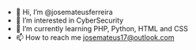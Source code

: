 - 👋 Hi, I’m @josemateusferreira
- 👀 I’m interested in CyberSecurity
- 🌱 I’m currently learning PHP, Python, HTML and CSS
- 📫 How to reach me josemateus17@outlook.com


<!---
josemateusferreira/josemateusferreira is a ✨ special ✨ repository because its `README.md` (this file) appears on your GitHub profile.
You can click the Preview link to take a look at your changes.
--->
